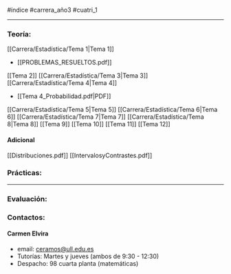 #índice #carrera_año3 #cuatri_1
___
### Teoría:
[[Carrera/Estadística/Tema 1|Tema 1]]
+ [[PROBLEMAS_RESUELTOS.pdf]]

[[Tema 2]]
[[Carrera/Estadística/Tema 3|Tema 3]]
[[Carrera/Estadística/Tema 4|Tema 4]]
+ [[Tema 4_Probabilidad.pdf|PDF]]

[[Carrera/Estadística/Tema 5|Tema 5]]
[[Carrera/Estadística/Tema 6|Tema 6]]
[[Carrera/Estadística/Tema 7|Tema 7]]
[[Carrera/Estadística/Tema 8|Tema 8]]
[[Tema 9]]
[[Tema 10]]
[[Tema 11]]
[[Tema 12]]
#### Adicional
[[Distribuciones.pdf]]
[[IntervalosyContrastes.pdf]]

### Prácticas:
___
### Evaluación:

### Contactos:
#### Carmen Elvira
+ email: ceramos@ull.edu.es
+ Tutorías: Martes y jueves (ambos de 9:30 - 12:30)
+ Despacho: 98 cuarta planta (matemáticas)
